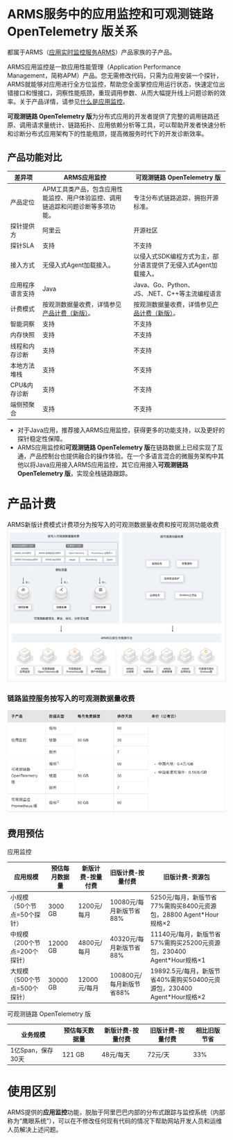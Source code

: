# ARMS服务中的应用监控和可观测链路 OpenTelemetry 版关系

都属于ARMS（[应用实时监控服务ARMS](https://help.aliyun.com/zh/arms/?spm=a2c4g.11174283.0.0.3e0540dcOkXSYn)）产品家族的子产品。

ARMS应用监控是一款应用性能管理（Application Performance Management，简称APM）产品。您无需修改代码，只需为应用安装一个探针，ARMS就能够对应用进行全方位监控，帮助您全面掌控应用运行状态，快速定位出错接口和慢接口，洞察性能瓶颈，重现调用参数、从而大幅提升线上问题诊断的效率。关于产品详情，请参见[什么是应用监控](https://help.aliyun.com/zh/arms/application-monitoring/product-overview/overview-9)。

**可观测链路 OpenTelemetry 版**为分布式应用的开发者提供了完整的调用链路还原、调用请求量统计、链路拓扑、应用依赖分析等工具，可以帮助开发者快速分析和诊断分布式应用架构下的性能瓶颈，提高微服务时代下的开发诊断效率。

## 产品功能对比

| **差异项** | **ARMS应用监控**                                                                                                    | **可观测链路 OpenTelemetry 版**                                                                                     |
| ---------------- | ------------------------------------------------------------------------------------------------------------------------- | ------------------------------------------------------------------------------------------------------------------------- |
| 产品定位         | APM工具类产品，包含应用性能监控、用户体验监控、调用链追踪和问题诊断等多项功能。                                           | 专注分布式链路追踪，拥抱开源标准。                                                                                        |
| 探针提供方       | 阿里云                                                                                                                    | 开源社区                                                                                                                  |
| 探针SLA          | 支持                                                                                                                      | 不支持                                                                                                                    |
| 接入方式         | 无侵入式Agent加载接入。                                                                                                   | 以侵入式SDK编程方式为主，部分语言提供了无侵入式Agent加载接入。                                                            |
| 应用程序语言支持 | Java                                                                                                                      | Java、Go、Python、JS、.NET、C++等主流编程语言                                                                             |
| 计费模式         | 按观测数据量收费，详情参见[产品计费（新版）](https://help.aliyun.com/zh/arms/product-overview/product-billing-new-version)。 | 按观测数据量收费，详情参见[产品计费（新版）](https://help.aliyun.com/zh/arms/product-overview/product-billing-new-version)。 |
| 智能洞察         | 支持                                                                                                                      | 不支持                                                                                                                    |
| 内存快照         | 支持                                                                                                                      | 不支持                                                                                                                    |
| 线程和内存诊断   | 支持                                                                                                                      | 不支持                                                                                                                    |
| 本地方法堆栈     | 支持                                                                                                                      | 不支持                                                                                                                    |
| CPU&内存诊断     | 支持                                                                                                                      | 不支持                                                                                                                    |
| 端侧预聚合       | 支持                                                                                                                      | 不支持                                                                                                                    |

* 对于Java应用，推荐接入ARMS应用监控，获得更多的功能支持，以及更好的探针稳定性保障。
* ARMS应用监控和**可观测链路 OpenTelemetry 版**在链路数据上已经实现了互通，产品控制台也提供融合的操作体验。在一个多语言混合的微服务架构中其他以将Java应用接入ARMS应用监控，其它应用接入**可观测链路 OpenTelemetry 版**，实现全栈链路跟踪。

# 产品计费

ARMS新版计费模式计费项分为按写入的可观测数据量收费和按可观测功能收费![](https://raw.githubusercontent.com/Rain-ziyu/img/master/20231219152012.png)

### 链路监控服务按写入的可观测数据量收费

![1702971342661](images/ARMS应用监控和可观测链路OpenTelemetry版对比/1702971342661.png)

## 费用预估

应用监控

| **应用规模**            | **预估每月数据量** | **新版计费-按量付费** | **旧版计费-按量付费** | **旧版计费-资源包**                                                 |
| ----------------------------- | ------------------------ | --------------------------- | --------------------------- | ------------------------------------------------------------------------- |
| 小规模（50个节点=50个探针）   | 3000 GB                  | 1200元/每月                 | 10080元/每月新版节省88%     | 5250元/每月，新版节省77%需购买8400元资源包，28800 Agent\*Hour规格×2      |
| 中规模（200个节点=200个探针） | 12000 GB                 | 4800元/每月                 | 40320元/每月新版节省88%     | 11140元/每月，新版节省57%需购买25200元资源包，230400 Agent\*Hour规格×1   |
| 大规模（500个节点=500个探针） | 30000 GB                 | 12000元/每月                | 100800元/每月新版节省88%    | 19892.5元/每月，新版节省40%需购买50400元资源包，230400 Agent\*Hour规格×2 |

可观测链路 OpenTelemetry 版

| **业务规模** | **预估每天数据量** | **新版计费-按量付费** | **旧版计费-按量付费** | **相比旧版节省** |
| ------------------ | ------------------------ | --------------------------- | --------------------------- | ---------------------- |
| 1亿Span，保存30天  | 121 GB                   | 48元/每天                   | 72元/天                     | 33%                    |

# 使用区别

ARMS提供的**应用监控**功能，脱胎于阿里巴巴内部的分布式跟踪与监控系统（内部称为“鹰眼系统”），可以在不修改任何现有代码的情况下帮助网站开发人员和运维人员解决上述问题。
